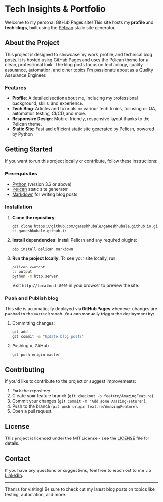 # Tech Insights & Portfolio

Welcome to my personal GitHub Pages site! This site hosts my **profile** and **tech blogs**, built using the [Pelican](https://getpelican.com/) static site generator.

## About the Project

This project is designed to showcase my work, profile, and technical blog posts. It is hosted using GitHub Pages and uses the Pelican theme for a clean, professional look. The blog posts focus on technology, quality assurance, automation, and other topics I'm passionate about as a Quality Assurance Engineer.

### Features

- **Profile**: A detailed section about me, including my professional background, skills, and experience.
- **Tech Blog**: Articles and tutorials on various tech topics, focusing on QA, automation testing, CI/CD, and more.
- **Responsive Design**: Mobile-friendly, responsive layout thanks to the Pelican theme.
- **Static Site**: Fast and efficient static site generated by Pelican, powered by Python.

## Getting Started

If you want to run this project locally or contribute, follow these instructions:

### Prerequisites

- [Python](https://www.python.org/downloads/) (version 3.6 or above)
- [Pelican](https://docs.getpelican.com/en/latest/) static site generator
- [Markdown](https://www.markdownguide.org/) for writing blog posts

### Installation

1. **Clone the repository**:
   ```bash
   git clone https://github.com/ganeshhubale/ganeshhubale.github.io.git
   cd ganeshhubale.github.io
   ```

2. **Install dependencies**:
   Install Pelican and any required plugins:
   ```bash
   pip install pelican markdown
   ```

3. **Run the project locally**:
   To see your site locally, run:
   ```bash
   pelican content
   cd output
   python -m http.server
   ```
   Visit `http://localhost:8000` in your browser to preview the site.

### Push and Publish blog

This site is automatically deployed via **GitHub Pages** whenever changes are pushed to the `master` branch. You can manually trigger the deployment by:
1. Committing changes:
   ```bash
   git add .
   git commit -m "Update blog posts"
   ```

2. Pushing to GitHub:
   ```bash
   git push origin master
   ```

## Contributing

If you'd like to contribute to the project or suggest improvements:
1. Fork the repository.
2. Create your feature branch (`git checkout -b feature/AmazingFeature`).
3. Commit your changes (`git commit -m 'Add some AmazingFeature'`).
4. Push to the branch (`git push origin feature/AmazingFeature`).
5. Open a pull request.

## License

This project is licensed under the MIT License - see the [LICENSE](LICENSE) file for details.

## Contact

If you have any questions or suggestions, feel free to reach out to me via [LinkedIn](https://www.linkedin.com/in/ganeshhubale).

---

Thanks for visiting! Be sure to check out my latest blog posts on topics like testing, automation, and more.
